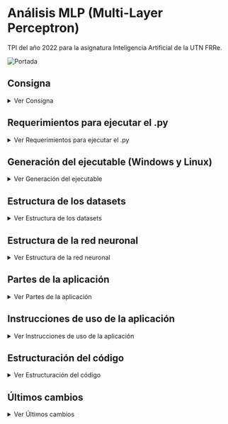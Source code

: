 # Análisis MLP (Multi-Layer Perceptron) 
TPI del año 2022 para la asignatura Inteligencia Artificial de la UTN FRRe.

![Portada](https://user-images.githubusercontent.com/51035369/207970240-5a0e859f-dcec-4c65-b7be-68f1d4c2f88f.png)

## Consigna
<details><summary>Ver Consigna</summary>

#### Objetivos:
1. Implementar el algoritmo MLP.
2. Evaluar la precisión (MSE, error de entrenamiento y validación) de una MLP teniendo en cuenta distintas configuraciones: cantidad de capas, cantidad de neuronas, funciones de activación
3. Elaborar un informe completo en base a las pruebas realizadas.

#### Descripción del problema:
Este trabajo consiste en implementar el algoritmo MLP que permita, dado un dataset en R<sup>2</sup> parametrizar la cantidad de capas, neuronas y funciones de activación con los que se entrenará la red neuronal. La idea es desarrollar una aplicación que defina la arquitectura de la red (con 3 salidas, cada una asociada a un patrón de entrada), tome los datos de diferentes datasets, entrene el modelo y devuelva los resultados de clasificación (MSE, error de entrenamiento y validación).

La implementación deberá contar también con una interfaz de usuario para el ingreso de un patrón distorsionado (determinado por el usuario), que será clasificado según alguno de los patrones aprendidos, mostrando los resultados obtenidos.

Los patrones a detectar y clasificar estarán contenidos en una matriz de 10x10 que contendrán las letras b, d, f como se ve en las siguientes figuras:

<p align="center">
<img width="" height="" src="https://user-images.githubusercontent.com/51035369/199028696-ef21051e-c629-44d1-b034-db173e6e0bef.png">
</p>

#### Datasets
- El grupo de trabajo deberá generar 3 datasets que contengan 100, 500 y 1000 ejemplos. El 10% deberán ser patrones sin distorsionar y el resto con una distorsión del 1% al 30%. Los Datasets deberán ser representativos a la hora de definir la distribución de los ejemplos de entrenamiento.

#### Requerimientos mínimos para el entrenamiento
- Por cada Dataset deberán construirse tres conjuntos de validación con 10%, 20% y 30% de los ejemplos. El conjunto de validación debe ser representativo del Dataset de entrenamiento.
- 1 o 2 capas ocultas.
- De 5 a 10 neuronas por capa.
- Funciones de activación: lineal y sigmoidal.
- Coeficiente de aprendizaje entre 0 y 1.
- Término momento entre 0 y 1.

#### Requerimientos mínimos para el reconocimiento
- Patrón distorsionado de 0% a 30% generado de manera automática o manual.

#### Requerimientos mínimos de pruebas para el informe
- Se deberán realizar como mínimo las siguientes pruebas para cada uno de los datasets con conjuntos de validación de 10%, 20% y 30% de patrones:
  - 1 capa oculta de 5 neuronas, función de transferencia lineal, coeficiente de aprendizaje 0,5 y término momento 0,5.
  - 1 capa oculta de 10 neuronas, función de transferencia lineal, coeficiente de aprendizaje 0,5 y término momento 0,5.
  - 2 capas ocultas (primera capa de 5 neuronas, segunda capa de 5 neuronas), función de transferencia lineal, coeficiente de aprendizaje 0,5 y término momento 0,5.
  - 2 capas ocultas (primera capa de 10 neuronas, segunda capa de 10 neuronas), función de transferencia lineal, coeficiente de aprendizaje 0,5 y término momento 0,5.
  - Repetir las mismas pruebas con término momento 0,9.

#### Consideraciones adicionales:
- Se deberá contar con una interfaz de usuario que permita la total operabilidad de la aplicación.
- Las interfaces deberán ser amigables (se aceptarán solamente entornos gráficos) e intuitivas (menú contextual de guía).
- El código debe estar totalmente documentado/comentado.
- El algoritmo debe ser enteramente desarrollado por los alumnos.
- Debe ser una aplicación de escritorio.
</details>

## Requerimientos para ejecutar el .py
<details><summary>Ver Requerimientos para ejecutar el .py</summary>

  
- [**Python 3**](https://www.python.org/downloads/)
- [**pip**](https://pypi.org/project/pip/) (ya incluido con el instalador de Windows). En Linux:
  ```
  sudo apt update
  sudo apt install python3-pip
  ```
- **PyQt5** (libreria para la UI)
  ```
  pip install PyQt5
  ```
- **Qt Designer** (para abrir y editar la UI) 
  - Windows
    - Opción 1: https://build-system.fman.io/qt-designer-download
    - Opción 2: (Si la versión de Python es 3.10, cambiar \Python3xx por \Python310)
      ```
      pip install PySide6
      %USERPROFILE%\AppData\Local\Programs\Python\Python3xx\Lib\site-packages\PySide6\designer.exe
      ```
  - Linux:
    ```
    sudo apt-get install qttools5-dev-tools
    designer
    ```
- **Matplotlib** (Para las gráficas de errores vs. épocas)
  ```
  pip install matplotlib
  ```
</details>

## Generación del ejecutable (Windows y Linux)
<details><summary>Ver Generación del ejecutable</summary>

> Descarga de la aplicación: [Windows](https://mega.nz/file/RN1BFCxb#wIpP6bi0jKIFc2AJOPP8Uby2qdYrUrbSWFJeeRgra1o) / [Linux](https://mega.nz/file/pRUzlCZD#p9nYFErkMB_HrnVYR80nBEG7sZN6lrYFc96RSv_XGgc)
  
Para evitar la instalación de las librerias podemos obtener un ejecutable, tanto en Windows como en Linux, usando [**Auto PY to EXE**](https://dev.to/eshleron/how-to-convert-py-to-exe-step-by-step-guide-3cfi):
  ```
  pip install auto-py-to-exe
  auto-py-to-exe
  ```
<p align="center">
<img width="" height="" src="https://user-images.githubusercontent.com/51035369/199046470-f7a59d19-6258-423f-ac75-3876d7c3eb2e.png">
</p>
  
O directamente con **pyinstaller** (lo que usa Auto PY to EXE por detrás):
  ```
  pip install pyinstaller
  pyinstaller --noconfirm --onefile --windowed --icon "path_a_la_carpeta/tpi/icons/icon.ico" --add-data "path_a_la_carpeta/tpi/icons;icons/" --add-data "path_a_la_carpeta/tpi/ui;ui/"  "path_a_la_carpeta/tpi/tpi.py"
  ```
  En cualquier caso, para no tener problemas con las referencias relativas en el .exe final, el developer de Auto PY to EXE recomienda agregar al código [esto](https://nitratine.net/blog/post/issues-when-using-auto-py-to-exe/#the-one-file-resource-wrapper), y pasar cada path de los archivos referenciados a la función `resource_path()`. Por ejemplo, en lugar de:
  ```
  self.setWindowIcon(QIcon('icons\\icon2.ico'))
  ```
  quedaría:
  ```
  self.setWindowIcon(QIcon(resource_path('icons\\icon2.ico')))
  ```
</details>

## Estructura de los datasets
<details><summary>Ver Estructura de los datasets</summary>

- Como se pide en la consigna, los datasets se generan cumpliendo el 10% sin distorsión, y el restante 90% distorsionado entre 1% y 30%. 
- Los datasets se representan usando listas de listas, donde cada sublista es un patrón de entrada o fila del dataset con 103 elementos (1s y 0s), donde los primeros 100 corresponden al patrón y los últimos 3 a las clases, una para cada letra (b, d y f).
- Para asegurar que los conjuntos de test y validación sean representativos, se genera de la siguiente manera, quedando 4 porciones de cada tipo de ejemplo:

<p align="center">
<img width="70%" height="70%" src="https://user-images.githubusercontent.com/51035369/199055338-a007ef82-d296-41e8-af7e-33b57a095ecb.png">
</p>

- Los datasets de test y validación se crean incluyendo ejemplos de cada porción, lo mas similares posibles en cantidad.
- Se estableció que el porcentaje de ejemplos para test debe ser uno que haga divisible por 4 (4 porciones representativas) el número de ejemplos de test para 100, 500 y 1000 ejemplos. Este porcentaje se calculó en un 8%, número que permite que los restantes ejemplos del dataset alcancen para formar todos los conjuntos de validación representativos para los 3 datasets, según los siguientes cálculos:

<p align="center">
<img width="70%" height="70%" src="https://user-images.githubusercontent.com/51035369/199057030-1ae8ed92-41b1-428f-8dfa-4b17188a9445.png">
</p>

- Gráficamente, para un dataset de 1000 ejemplos cuando se toma un 12% para test:

<p align="center">
<img width="70%" height="70%" src="https://user-images.githubusercontent.com/51035369/199052629-9b68372d-e04a-4bd3-a900-6aaade3f6f61.png">
</p>

- La división en los diferentes conjuntos del dataset de 100, 500 o 1000 ejemplos que se genera se puede ilustrar con uno de 100, considerando que siempre tomamos 8% para test y el restante para entrenamiento:

<p align="center">
<img width="90%" height="90%" src="https://user-images.githubusercontent.com/51035369/200608949-5079d736-9e4d-4de4-bb27-749ae0509809.png">
</p>

- En la aplicación, cuando entrenamos, en realidad se llevan a cabo 3 entrenamientos, uno detrás del otro, considerando en cada uno un conjunto de validación distinto:

<p align="center">
<img width="60%" height="60%" src="https://user-images.githubusercontent.com/51035369/200468587-6c6788d5-aaf9-486e-8c34-dc07740d7e4d.png">
</p>

</details>

## Estructura de la red neuronal
<details><summary>Ver Estructura de la red neuronal</summary>
  
![200857729-afc1c9ad-a962-4396-a839-d6a528fbf9fc](https://user-images.githubusercontent.com/51035369/202927141-dcfe2b93-417a-4bf3-9c08-080e58c20098.png)

- La red se representa también usando lista de listas, donde cada sublista es una capa. 
- Cada neurona dentro cada capa se representa mediante un diccionario, cuyos items varían dependiendo de qué capa se trate.
  - Las neuronas de la capa de entrada solamente tienen salida (que son iguales a las entradas).
  - Las neuronas de las capas ocultas y de salida contienen:
    - **pesos**: Una lista con los pesos de las conexiones entre la unidad actual y todas las unidades de la capa anterior. Por lo tanto, hay tantos pesos como neuronas en la capa anterior.
    - **cambiosPeso**: Usado para el cálculo del término momento. Se actualizan en cada actualización de pesos.
    - **net**: Almacena el cálculo del net de la neurona.
    - **salida**: Almacena el cálculo de la salida de la neurona.
    - **delta**: Almacena el cálculo del término de error de la neurona.
  - Las neuronas de la capa de salida almacenan, además de lo anterior:
    - **salidaDeseada**: Valor de uno de los 3 últimos elementos del patrón.
</details>
  
## Partes de la aplicación
<details><summary>Ver Partes de la aplicación</summary>
  
> Descarga de la aplicación: [Windows](https://mega.nz/file/RN1BFCxb#wIpP6bi0jKIFc2AJOPP8Uby2qdYrUrbSWFJeeRgra1o) / [Linux](https://mega.nz/file/pRUzlCZD#p9nYFErkMB_HrnVYR80nBEG7sZN6lrYFc96RSv_XGgc)

La aplicación se divide en 2 pestañas principales: **"Entrenamiento y test"** y **"Probar patrón"**.

### Pestaña **"Entrenamiento y test"**:

<p align="center">
<img width="80%" height="80%" src="https://user-images.githubusercontent.com/51035369/207969597-2aa35650-3756-49aa-ad70-ece770e9da72.png">
</p>

- **Sección 1**: 
  - Se comienza generando un dataset de 100, 500 o 1000 ejemplos, con el botón "Generar". 
  - También es posible comenzar cargando el .txt de un dataset guardado previamente, con el botón "Cargar".
  - Es posible "Guardar" el dataset generado, en cuyo caso se crea un .txt con un string de la estructura de lista de listas del dataset (el botón se activa cuando genero o cargo un dataset).
- **Sección 2**:
  - Es posible seleccionar una de las arquitecturas de red predefinidas (dadas en la consigna del TPI) y crear la estructura de la red con el botón "Crear red".
  - También es posible ingresar manualmente los parámetros de la red neuronal.
  - Se habilita una vez generado/cargado un dataset.
- **Sección 3**:
  - Esta parte corresponde al entrenamiento. Podemos entrenar la red hasta que el error de época resulte aceptablemente pequeño (menor al error aceptable ingresado), o por un número de iteraciones/épocas fijado. En el primer caso, se limita el entrenamiento a 200 épocas, para evitar que siga indefinidamente cuando la red no converge.
  - Una vez terminado el entrenamiento, se presentan los resultados (número de épocas que llevó el entrenamiento, y errores de entrenamiento y de validación de la última época).
  - Las redes y su estado resultante del entrenamiento son guardadas luego del mismo, para poder seleccionarlas más adelante en la etapa de test, o para porbar un patrón.
  - Se habilita una vez creada la red.
- **Sección 4**:
  - Esta parte corresponde al testing. Es posible seleccionar una red previamente entrenada con la que probar los patrones del dataset de test y calcular la precisión.
  - Se habilita una vez terminado el entrenamiento.
- **Sección 5**:
  - Sección a modo de "consola", que muestra diferentes informaciones a medida que se realiza el proceso.
- **Sección 6**:
  - Estos botones permiten visualizar el contenido de la red (botón "Red"), o de los diferentes conjuntos (Botones "Entrenamiento", "Test", "Validación 10%", "Validación 20%", y "Validación 30%") en forma tabular y gráfica:

<p align="center">
<img width="60%" height="60%" src="https://user-images.githubusercontent.com/51035369/200910432-b482715f-f92d-496f-a329-06f7fcf55380.png">
</p>

<p align="center">
<img width="60%" height="60%" src="https://user-images.githubusercontent.com/51035369/207969515-69b46ae0-d986-4b06-bc0e-f4d80d46bd6e.png">
</p>    
    
### Pestaña **"Probar patrón"**:

<p align="center">
<img width="80%" height="80%" src="https://user-images.githubusercontent.com/51035369/207969674-5784fa0c-b202-486a-a26d-466c5f977337.png">
</p>

- **Sección 7**:
  - En esta parte se selecciona la red previamente entrenada con la que se desea probar los patrones.
- **Sección 8**:
  - Esta sección cumple con la parte de la consigna que solicitaba una opción para el ingreso de un patrón distorsionado que debía ser clasificado.
  - Primero se debe seleccionar una letra y la distorsión, y luego presionar el botón "Distorsionar" para habilitar la sección de clasificación de la derecha. Además, la aplicación comprueba si el patrón distorsionado fué usado en el entranamiento (en cuyo caso "¿Patrón usado para entrenar?" dirá que "Si").
  - En la parte derecha, con el botón "Clasificar" se ingresa el patrón a la red seleccionada, se muestra la letra representada por la salida de la red, y las salidas obtenidas por cada neurona de salida (yb, yd, e yf).
- **Sección 9**:
  - Parecida a la sección de arriba, pero permite clasificar un cierto número de patrones (de letras aleatorias, con distorsión aleatoria entre 0 y 30%), comprobando que no hayan sido usados para entrenar, y arroja los resultados de precisión.
</details>
  
## Instrucciones de uso de la aplicación
<details><summary>Ver Instrucciones de uso de la aplicación</summary>

> Descarga de la aplicación: [Windows](https://mega.nz/file/RN1BFCxb#wIpP6bi0jKIFc2AJOPP8Uby2qdYrUrbSWFJeeRgra1o) / [Linux](https://mega.nz/file/pRUzlCZD#p9nYFErkMB_HrnVYR80nBEG7sZN6lrYFc96RSv_XGgc)

1. **Generar/Cargar dataset:** 
     - En la **Sección 1**, seleccionar el tamaño del dataset a generar, y presionar el botón **"Generar"** (se habilita después de seleccionar un tamaño). También es posible usar el botón **"Cargar"** para cargar el archivo .txt de un dataset guardado previamente con la aplicación. Opcionalmente, luego de cargar/generar un dataset, se habilita el botón **"Guardar"**, que guarda el dataset en la ruta del ejecutable.
       
       ![2022-11-07 22_44_46-Window](https://user-images.githubusercontent.com/51035369/200431389-a95e57ff-46a4-4903-b72c-c0e95898df82.png)
       
     - La generación o la carga de un dataset produce la división del mismo en dos partes: entrenamiento y test. A su vez, con ejemplos del dataset de entrenamiento se forman los 3 conjuntos de validación. Por lo tanto, **los conjuntos o datasets resultantes son 5**.
       
       ![2022-11-07 22_29_20-Window](https://user-images.githubusercontent.com/51035369/200432193-eecdced6-9646-4d58-b746-2d9679c12888.png)
       
     - Luego, se habilita la **Sección 2** para crear una estructura de red, y los botones de la **Sección 6** para ver los diferentes conjuntos formados.
       
       ![2022-11-07 22_49_43-Window](https://user-images.githubusercontent.com/51035369/200432402-0466b0b8-1958-47a1-81f4-a8971f5fa602.png)

2. **Crear estructura de red**:
     - En la **Sección 2** tenemos 2 opciones:
       - **Seleccionar arquitectura predefinida de la lista**: En cuyo caso los campos de los de parámetros de abajo se rellenan automáticamente con los parámetros de la arquitectura seleccionada.
       
         ![2022-11-07 22_54_05-Window](https://user-images.githubusercontent.com/51035369/200432727-18596035-6ed8-4ca3-86df-024ac512d39f.png)

       - **Seleccionar parámetros personalizados**: Es posible seleccionar otros valores de los parámetros para crear una arquitectura no listada en las predefinidas. Si los valores seleccionados coinciden con los de una arquitectura predefinida, ésta aparace automáticamente seleccionada en la lista. De la misma forma, cuando seleccionamos una arquitectura predefinida, y luego cambiamos alguno de los parámetros, la misma deja de estar seleccionada en la lista.
       
         ![2022-11-07 22_54_48-Window](https://user-images.githubusercontent.com/51035369/200432812-70450cfa-4d53-4f69-a7fa-576b5aad70cd.png)

     - Una vez configurada la arquitectura deseada, presionar el botón "Crear red". Luego, se habilita parte de la **Sección 3** y el botón "Red actual" de la **Sección 6**, para ver el contenido de la red creada.

       ![2022-11-07 22_55_46-Window](https://user-images.githubusercontent.com/51035369/200433048-be17315a-ee5d-4a7c-9d54-61e2cf67d957.png)

     - **ACLARACIÓN**: En cada momento, hay una "red actual" cargada, con la que se entrena, se testea y se prueban patrones, y es la que se ve con el botón "Red actual". Crear una nueva red o seleccionar una red entrenada guardada previamente de una de las listas, sobreescribe automáticamente esa red actual, pasando la nueva red (creada o seleccionada) a ser la actual.
3. **Entrenar la red creada**:
     - En la **Sección 3** tenemos 2 opciones para la condición de fin del entrenamiento:
     
       ![2022-11-07 22_41_23-Window](https://user-images.githubusercontent.com/51035369/200433365-47550610-7b0d-4d1f-b8d1-f53df033d2b6.png)
       
       - **Seleccionar un error aceptable:** El entrenamiento termina cuando el Error de entrenamiento promedio (promedio de los MSE de cada patrón en una época) resulta por debajo del error aceptable ingresado. Opcionalmente, descomentando el código de la primera imágen (dentro de `entrenarRed()`) y comentando el código de la segunda, el entrenamiento terminará cuando el error de entrenamiento de CADA patrón esté por debajo del error aceptable.
         
         ![1](https://user-images.githubusercontent.com/51035369/202963545-f234d764-2e4e-4682-8ed7-86340b8e6fb7.png)

         ![2](https://user-images.githubusercontent.com/51035369/202963582-d5e2e3cd-e685-487d-aefb-a2cf6d769ffb.png)
         Con esta opción de fin, y para evitar que el entrenamiento se prolongue indefinidamente cuando la red no converge (o lo hace muy lento), la aplicación genera una alerta cuando detecta que el error de cierta cantidad de las últimas épocas es el mismo (comparando cierta cantidad de decimales de los errores). La alerta ofrece la opción de **Parar** el entrenamiento o **Seguir** con el mismo (hasta detectar la misma situación):
         
         ![2022-11-20 21_36_03-Acción requerida](https://user-images.githubusercontent.com/51035369/202963265-abf05e27-7aa7-4249-aef5-fddf37c3ace2.png)
         
       - **Seleccionar un número de épocas/iteraciones fijo**: El entrenamiento se hace por un número de épocas fijado, independientemente del Error de entrenamiento como en el caso anterior.
     - Una vez seleccionada una opción, presionar el botón **"Entrenar"** para comenzar el entrenamiento. En realidad, esto lleva a cabo 3 entrenamientos (considerando en cada uno un conjunto de validación distinto). En cada uno de esos 3 entrenamientos:
       - Se restan o quitan los ejemplos de uno conjunto de validación al dataset de entrenamiento original, y se entrena con el conjunto resultante. 
       - Al final de cada época dentro de ese entrenamiento, se resguarda el Error de entrenamiento (promedio de los errores de cada patrón en la época) y el Error de validación (promedio de los errores resultantes al aplicar cada uno de los patrones del conjunto de validación a la red), para poder generar los gráficos de MSE promedio vs. Épocas.
       - Al final, se guarda la red entrenada (con los pesos resultantes), para ser seleccionada en la etapa de test o en la prueba de patrones (segunda pestaña). Por lo tanto, al final de la etapa de entrenamiento quedan guardadas 3 redes entrenadas (misma arquitectura, entrenada considerando 3 conjuntos de validación). Internamente, también se guarda la arquitectura de la red, y los conjuntos de entrenamiento, test y validación asociados (estos últimos porque se los necesita para más adelate y corren el riesgo de ser sobreescritos al crear un nuevo dataset).
     - Al finalizar el entrenamiento, se muestran:
       - **Resultados:** Épocas que llevó el entrenamiento, Error de entrenamiento de la última época, y Error de validación de la última época.
       
           ![2022-11-07 22_42_09-Window](https://user-images.githubusercontent.com/51035369/200434007-12138a54-c41c-4a38-ae2e-0d3ca24ad65e.png)

       - **Gráficos de MSE promedio vs. Épocas:** Cada gráfico representa el Error de entrenamiento y Error de validación por cada época.

           ![Figure_1](https://user-images.githubusercontent.com/51035369/200580615-7399fd81-2541-4265-be1a-7b22d5c7bc80.png)

     - Se habilita una parte de la **Sección 4** y la **Sección 7**.
     
En este momento podemos elegir realizar el test, o bien ir a la segunda pestaña para probar patrones distorsionados

4. **Realizar el test**:
     - En la **Sección 4** seleccionar la red entrenada previamente con la que queremos realizar el test, y presionar el botón "Hacer test". Esto inserta los patrones del dataset de test guardado en la red seleccionada, en dicha red. Luego calcula las salidas, detecta la letra representada por las salidas y la compara con la salida deseada, obteniendo el número de clasificaciones correctas.
       
       ![2022-11-07 23_19_17-Window](https://user-images.githubusercontent.com/51035369/200436074-77db6ca6-f7e6-4ef1-a793-6f40a487ff8f.png)

     - Se muestran los resultados (Clasificaciones correctas, números de casos de prueba, y la precisión, calculada a partir de los dos primeros), junto con el gráfico de los Errores por cada patrón.

       ![Figure_1](https://user-images.githubusercontent.com/51035369/200580836-fecba0e6-7d30-4c2f-9131-4eb72c2f4219.png)

       ![2022-11-07 23_19_41-Window](https://user-images.githubusercontent.com/51035369/200436701-53e568e9-a6e4-42d2-914e-9bf8730f51e3.png)

5. **Probar patrones** (segunda pestaña):
     - En la **Sección 7** seleccionar la red entrenada previamente con la que queremos probar patrones distorsionados.
     
       ![2022-11-07 23_27_21-Window](https://user-images.githubusercontent.com/51035369/200437109-599be7fd-a506-4c4a-a6f0-30bca024d8ee.png)

     - Esto carga la red seleccionada como red actual, junto con los datasets guardados con la misma (los datasets de entrenamiento y validación guardados en la red seleccionada se usan para comprobar si un patrón aleatorio fué usado en el entrenamiento de esa red), y habilita la **Sección 7** y la **Sección 8**.
     - Luego, tenemos 2 opciones:
       - **Sección 7: Generar y clasificar un patrón con distorsión aleatoria**

           ![image](https://user-images.githubusercontent.com/51035369/200440431-32251ae2-33b1-4f0b-8f45-317418c28496.png)

           - Seleccionar una letra con uno de los 3 botones (se muestra la letra en la matriz de pixeles).
           - Seleccionar la distorsión a generar. **ACLARACIÓN**: El programa comprueba si el patrón distorsionado resultante es uno de los patrones usados para entrenar la red. Si lo fué, se muestra "Si" en el label "¿Patrón usado para entrenar?", mientras que si no, se muestra "No".
           - Presionar el botón "Distorsionar" (se muestra la letra distorsionada en la matriz de pixeles). Esto habilida la parte derecha de la Sección 7, donde clasificamos la letra distorsionada.
           - Presionar el botón "Clasificar". Se muestra la letra que representa la salida de la red al insertar el patrón distorsionado, junto con los valores de salida que se usaron para clasificar la letra.
       - **Sección 8: Generar y clasificar un número dado de patrones con distoriones aleatorias**:

           ![image](https://user-images.githubusercontent.com/51035369/200439675-bf7048ab-9a92-4c36-abb8-96a88aaf7650.png)

           - Ingresar el número de patrones distorsionados a generar.
           - Presionar el botón "Probar patrones". Se muestra a la izquierda la matriz de pixeles con cada patrón generado, junto con la letra clasificada a la derecha. **ACLARACIÓN**: Al igual que en la Sección 7, se comprueba si cada patrón generado fué usado en el entrenamiento de la red, y solamente se usan aquellos que no lo fueron.
           - Se muestran los resultados de precisión.
</details>

## Estructuración del código
<details><summary>Ver Estructuración del código</summary>
  
- Importación de librerias necesarias (PyQt5, sys, os, random, time, math, json, matplotlib, numpy).
- `resource_path()`: Función para no tener problemas con las rutas en la conversion a .exe. Todos los paths que referencian a archivos externos se pasan a esta función. 
- **FUNCIONES PARA LA CREACIÓN E IMPRESIÓN DE PATRONES Y DATASETS**:
  - `inicializarPatrones()`: Devuelve los patrones de las 3 letras, en forma de listas de 100 elementos con 1 y 0, usando las posiciones ocupadas por cada letra, considerando la matriz como una lista de 100 elementos (del 0 al 99).
  - `imprimirMatriz()`: Recibe un patrón e imprime la matriz de pixeles con * en cada pixel pintado. Se la usa solamente para pruebas en `generarDataset()`.
  - `generarDistorsion()`: Distorsiona el patron pasado un porc% (cambia "porc" veces 0 por 1, y 1 por 0).
  - `generarDataset()`: Retorna el dataset completo, y los conjuntos de entrenamiento, test, y validación generados como se explica [más arriba](https://github.com/angelogllrd/TPI-MLP-Multi-Layer-Perceptron/blob/main/README.md#estructura-de-los-datasets).
  - `cargarDataset()`: Se usa en la 1ra pestaña, con el boton "Cargar". Toma un dataset completo (con los 100, 500 o 1000 ejemplos) y extrae los demás datasets usando la misma lógica que `generarDataset()`.
  - `imprimirDatasetGraficoConAsteriscos()`: Imprime el dataset en forma gráfica (matrices de los patrones) con * en cada pixel pintado, dispuesto en "cant_filas" filas de "patrones_por_fila" patrones.
  - `imprimirDatasetGraficoConPosiciones()`: Imprime el dataset en forma gráfica (matrices de los patrones) con la posición en cada pixel pintado, dispuesto en "cant_filas" filas de "patrones_por_fila" patrones.
  - `imprimirDatasetTabular()`: Imprime el dataset en forma tabular.
  - `restarDatasets()`: Quita de un dataset filas de otro. Se lo usa en `entrenarRed()` para restar al conjunto de entrenamiento los de validación, y en `comprobarPatron()` para obtener los ejemplos usados en el entrenamiento de una red y comprobar si un patrón fue usado para el entrenamiento.
- **CREACIÓN DE LA RED Y DE FUNCIONES PARA EL ALGORITMO**:
  - `crearRed()`: Crea la estructura de la red, con sus capas y neuronas en cada capa, tal como se describe [más arriba](https://github.com/angelogllrd/TPI-MLP-Multi-Layer-Perceptron/blob/main/README.md#estructura-de-la-red-neuronal).
  - `imprimirRed()`: Muestra el contenido de la red en su estado actual, por cada capa.
  - `dibujarTituloCapa()`: Usado en `imprimirRed()`. Dibuja el título recuadrado de una capa.
  - `inicializarPesos()`: Corresponde al **Paso 1**. Inicializa los pesos de la red con valores pequeños aleatorios (entre -0.5 y 0.5)
  - `aplicarPatronDeEntrada()`: Corresponde al **Paso 2**. Presenta un patrón de entrada del dataset, copiándolo a la salida de las neuronas de la capa de entrada. También inserta las salidas deseadas (3 últimos elementos del patrón) en las salidas deseadas de las neuronas de salida.
  - `calcularSalidasRed()`: Corresponde al **Paso 3**. Propaga las entradas y calcula las salidas de la red.
  - `calcularNetNeurona()`: Calcula el net de cada neurona. Usado en `calcularSalidasRed()`.
  - `calcularSalidaNeurona()`: Calcula la salida de cada neurona, dependiendo de la capa y la función de transferencia asociada. Usado en `calcularSalidasRed()`.
  - `funcionLineal()`: Recibe el net y devuelve el resultado de la función lineal.
  - `funcionSigmoidal()`: Recibe el net y devuelve el resultado de la función sigmoidal. Además, trata los casos cuando el net pasado es menor a -709.78271, lo que provoca un overflow en la representación en coma flotante.
  - `calcularTerminosErrorRed()`: Corresponde al **Paso 4**. Calcula los términos de error para neuronas de salida y ocultas, comenzando por las de salida (propagación de errores hacia atrás).
  - `calcularTerminoError()`: Determina un termino de error en base a la capa actual, la neurona actual, y el numero de esa neurona. Usada en `calcularTerminosErrorRed()`.
  - `derivadaFuncionSigmoidal()`: Calcula la derivada de la función sigmoidal. Usada en `calcularTerminoError()`.
  - `actualizarPesosRed()`: Corresponde al **Paso 5**. Actualiza los pesos de la red.
  - `calcularMSE()`: Corresponde al **Paso 6**. Calcula el error cuadrático medio entre la salida obtenida y la deseada.
- **OTRAS FUNCIONES**:
  - `convertirErrorAString()`: Convierte un error (flotante) a un string del mismo, considerando que puede estar en notación científica. Se usa porque el formateo de strings para tomar cierta cantidad de cifras decimales redondea la última cifra de acuerdo a los valores siguientes. Por ejemplo, `f'{0.123456789:.8f}'` quedaría `'0.12345679'`, cuando debería ser `'0.12345678'`. El redondeo ocasiona que la comparación de las cifras decimales para verificar errores repetidos no se haga correctamente.
- **UI, DEFINICIÓN DE CLASES, ATRIBUTOS Y MÉTODOS**:
  - `class UI()`: Clase correspondiente a la ventana principal.
    - `uic.loadUi()`: Carga el archivo .ui de la ventana principal.
    - `initUI()`: Hace inicializaciones como: poner nombre a la ventana, centrarla, mostrar en el panel de la derecha la instrucción inicial, colocar el ícono a la ventana, y mostrar la ventana.
    - **ATRIBUTOS, ACCIONES DISPARADAS, INICIALIZACIONES, DESACTIVACIONES:**
      - "Labels": Se crea listas con los objetos label de cada matriz de pixeles de la segunda pestaña. Más adelante, recorrer estas listas es lo que permite pintar los patrones en la matriz.
      - "Acciones disparadas por pushbuttons": Se define a qué métodos llama cada pushbutton cuando es presionado.
      - "Acciones disparadas por spinboxes": Se define el método llamado cuando cambia el valor de un spinbox.
      - "Acciones disparadas por radiobuttons": Se define el método llamado cuando se selecciona un radiobutton.
      - "Acciones disparadas por sliders": Se define el método llamado cuando se mueve un slider.
      - "Acciones disparadas por comboboxes": Se define el método llamado cuando se selecciona un elemento de la lista de un combobox.
      - "Desactivaciones iniciales de sección Arquitectura de la red": Desactivaciones necesarias de elementos de la Sección 2.
      - "Desactivaciones iniciales de sección Entrenamiento": Desactivaciones necesarias de elementos de la Sección 3.
      - "Desactivaciones iniciales de sección Test": Desactivaciones necesarias de elementos de la Sección 4.
      - "Desactivación inicial del label y botones para mostrar red y datasets": Desactivaciones necesarias de elementos de la Sección 6.
      - "Desactivaciones iniciales de la segunda pestaña": Desactiva necesarias de elementos de la Sección 8 y Sección 9.
      - "Inicializaciones varias": de los atributos `letraIngresada` (más adelante sirve para saber si ya se presionó o no alguno de los botones de las letras de la segunda pestaña), `funcionDeActivacionSal` (define queé función de transferencia se usa en las neuronas de la capa de salida), `listaRedesEntrenadas` (guarda las redes que entrenamos desde el inicio de la aplicación), y `listaRedesPrecargadas` (guarda las redes/modelos ya entrenados que se cargan al inicio de la aplicación).
      - "Definición de arquitecturas predefinidas": Se define una tupla de diccionarios con las características de las arquitecturas dadas en el TPI.
      - "Inicialización de combobox de arquitecturas predefinidas": Para cada arquitectura listada en el combobox de la Sección 2 se carga por detrás los datos de su estructura, definidos en el ítem anterior.
      - "Carga de redes precargadas": Se encarga de cargar, al inicio de la aplicación, las redes precargadas en el 2do combobox de la sección 4.
    - **MÉTODOS DE CLASE:**
        - `center()`: Sirve para centrar la ventana en la pantalla. Llamado en `initUI()`.
        - `mostrarPorConsola()`: Concatena un string al contenido ya existente en el panel negro de la derecha.
      - **MÉTODOS PARA LA PRIMERA PESTAÑA:**
        - `desactivarEsto()`: Recibe una tupla de cosas de la interfaz para desactivar.
        - `activarEsto()`: Recibe una tupla de cosas de la interfaz para activar.
        - `generarAlerta()`: Genera una alerta cuando se detecta que el entrenamiento produjo el mismo error (considerando cierta cantidad de dígitos decimales) durante cierta cantidad de décadas, brindando la opción de "Parar" o "Seguir" el entrenamiento. Su función es brindar al usuario la opción de parar el entrenamiento cuando el error no baja, o baja muy lentamente.
        - `animarEsto()`: Muestra una animación resaltando una sección cuando la misma se activa.
        - `generarDataset()`: Verifica si alguno de los radio buttons (100, 500 o 1000) se seleccionó y genera los datasets correspondientes. Llamado por el botón "Generar". Activa el botón "Guardar", la sección de "Arquitectura de la red" y los botones para ver los datasets de Entrenamiento, Test, Validación 10%, Validación 20%, y Validación 30%.
        - `guardarDataset()`: Guarda el dataset generado/cargado como un .txt en la misma ruta del ejecutable. Llamado por el botón "Guardar".
        - `cargarDataset()`: Carga un .txt de un dataset guardado previamente con la aplicación, y genera los datasets correspondientes. Llamado por el botón "Cargar". Activa el botón "Guardar", la sección de "Arquitectura de la red" y los botones para ver los datasets de Entrenamiento, Test, Validación 10%, Validación 20%, y Validación 30%.
        - `desactivarSeñales()`: Bloquea las señales producidas por cambios de valores en los parámetros de la Sección 2 (cambios en spinboxes, combobox de función de transferencia, textedit de alfa y beta), para que los cambios en dichos valores producidos automáticamente **por la aplicación** cuando se selecciona una arquitectura predefinida de la lista del combobox de dicha Sección 2 no dispare la detección que se hace al cambiar dichos valores **manualmente** (dicha detección pretende detectar si la configuración manual de la arquitectura coincide con una predefinida y seleccionarla en la lista), lo que generaría resultados no deseados. De esta manera, la detección solamente se produce cuando los cambios de parámetros son manuales.
        - `tratarArquitecturaPredefinida()`: Carga automáticamente los parámetros de la arquitectura predefinida seleccionada en el combobox de la Sección 2. Usa `desactivarSeñales()` para desactivar la detección del cambio de valor en los parámetros, cambia los valores, y vuelve a activar las señales.
        - `tratarCambioParametrosArq()`: Por un lado comprueba, ante un cambio de parámetro de la Sección 2, si los parametros coinciden con los de una arquitectura predefinida, y la selecciona en la lista del combobox. Por el otro, activa o desactiva el spinbox de tamaño de capa oculta 2 y su label, llamando a `tratarSpinBoxCapaOculta2()`.
        - `tratarSpinBoxCapaOculta2()`: Activa o desactiva el spinbox de tamaño de capa oculta 2 y su label, dependiendo del número de capas ocultas.
        - `crearRed()`: Toma los parámetros seleccionados para la red, y crea la estructura. Activa parte de la Sección 3 (Entrenamiento) y el botón de la esquina inferior derecha "Red actual" para ver el contenido de la red.
        - `entrenarRed()`: Realiza 3 entrenamientos, en cada uno considerando un conjunto de validación diferente. De acuerdo a la condición de fin seleccionada, realiza cada entrenamiento hasta que el Error de entrenamiento (MSE promedio de una época) sea menor que el error aceptable ingresado, o durante un número fijo de épocas o iteraciones. Dentro de cada entrenamiento y por cada época también se calcula el Error de validación. Una vez finalizados los 3 entrenamientos, arroja los resultados por cada uno (épocas que consumió, Error de entrenamiento y Error de validación de la última época). Llamada por el botón "Entrenar". Activa parte de la Sección 4 (Hacer test) y la Sección 7.
        - `mostrarErrorEpoca()`: Usado dentro de `entrenarRed()`. Muestra por la consola de la aplicación el error de entrenamiento al terminar una época.
        - `guardarRedEntrenada()`: Guarda una red entrenada para poder usarla en la etapa de test o para probar patrones distorsionados, y la lista en los comboboex de las Secciones 4 y 7. Para listarla, comprueba si tiene una arquitectura predefinida. Si la tiene, busca el ítem de dicha arquitectura en el combobox de la Sección 2 y obtiene el texto que la describe. Si no, forma la descripción. Además de la red, guarda su estructura (para actualizar atributos de clase cuando la cargo), el dataset de test, de entrenamiento y el conjunto de validación correspondiente al entrenamiento, de manera de poder usarlos en cualquier momento. Llamada dentro de `entrenarRed()`.
        - `esArquitecturaPredefinida()`: Comprueba si la red actual tiene una arquitectura predefinida. Si la tiene, retorna el string que la describe, tal como está en el combobox de la Sección 2. Si no, retorna string vacío. En ambos casos, retorna en segundo lugar la estructura de la arquitectura (necesaria par actualizar atributos al cargar una red). Llamada dentro de `guardarRedEntrenada()`.
        - `finalizarEntrenamiento()`: Agrupa operaciones comunes a los entrenamientos con las dos condiciones de fin, para evitar repetición de código. Llamada dentro de `entrenarRed()`.
        - `vaciarRed()`: Asigna al atributo "red" una estructura de red vacía. Se usa para resetear la red en cada entrenamiento. Llamado dentro de `entrenarRed()`.
        - `probarDataset()`: Calcula las clasificaciones correctas de los patrones de un dataset, la precisión, el error promedio y obtiene la lista de errores o MSEs, y retorna esos cuatro elementos. Llamada dentro de `hacerTest()`, `probarPatrones()`, y `entrenarRed()`.
        - `probarPatron()`: Presenta un patrón a la red, calcula la salida, comprueba si la salida obtenida es igual a la deseada, y devuelve 1 o 0 dependiendo de la coincidencia, el error, y las salidas obtenidas convertidas a binario, y sin convertir. Llamada dentro de `probarDataset()`, y `clasificarPatron()`.
        - `graficarErrores()`: Genera un 3 gráficos, uno por cada uno de los 3 entrenamientos que se hacen al presionar el botón "Entrenar", comparando Errores de entrenamiento y Validación contra las épocas. Llamado por `entrenarRed()`.
        - `hacerTest()`: Toma del combobox la red guardada seleccionada, prueba el dataset de test en ella, muestra resultados de precisión, y el gráfico de error de test. Llamada por el botón "Hacer test".
        - `tratarComboboxTest()`: Llamada cuando se selecciona del combobox de la Sección 4 una red entrenada. Activa el resto de la sección "Test", carga como red actual la red seleccionada en el combobox, y resguarda el dataset de test correspondiente al entrenamiento de la red cargada para poder usarlo en la etapa de test.
        - `cargarRedSeleccionada()`: Llamada cuando se selecciona del combobox de la Sección 4 o de la Sección 7 una red entrenada. Carga en la red actual la red seleccionada en el combobox pasado, y retorna los datasets de entrenamiento, test y validación usados en el entrenamiento de la red cargada. Llamada en `tratarComboboxTest()` y en `tratarComboboxProbarpatron()`.
      - **MÉTODOS PARA LA SEGUNDA PESTAÑA:**
        - `tratarComboboxProbarpatron()`:  Llamada cuando se selecciona del combobox de la Sección 7 una red entrenada. Activa nuevas funciones de la pestaña "Probar patrón", carga como red actual la red seleccionada en el combobox, y resguarda los datasets de entrenamiento y validación correspondiente al entrenamiento de la red cargada para poder usarlos en `comprobarPatron()`.
        - `tratarLineEditSlider()`: Traslada el valor del slider al line edit de la derecha, a medida que se lo mueve.
        - `tratarLetra()`: Llamado al presionar el botón de alguna de las letras (botones "b", "d", y "f"). Hace que se muestre por "consola" la letra seleccionada, que se muestre en la matriz de pixeles, y guarda dicha letra en su respectivo atributo.
        - `setLetraIngresada`: Guarda la letra seleccionada. Llamada en `tratarLetra()`.
        - `getLetraIngresada()`: Devuelve la letra seleccionada previamente. Llamada por `generarDistorsion()`.
        - `mostrarLetra()`: Pinta una matriz de pixeles de acuerdo al patrón pasado. Llamada por `tratarLetra()`, `generarDistorsion()`, y `probarPatrones()`.
        - `borrarLetra()`: Pone en blanco una matriz de pixeles. Llamada por `mostrarLetra()`.
        - `generarDistorsion()`: Muestra la letra distorsionada en la 1ra matriz. Llamado al presionar el botón "Distorsionar" y por `probarPatrones()`.
        - `copiarPatron()`: Devuelve una copia del patrón sin distorsionar de la letra pasada. Llamada por `generarDistorsion()` y por `probarPatrones()`.
        - `guardarPatronDistorsionado()`: Guarda una copia del patrón distorsionado en su correspondiente atributo, para que esté disponible a la hora de clasificar. Llamada por `generarDistorsion()`.
        - `comprobarPatron()`: Comprueba si un patrón fue usado para el entrenamiento. Llamada por `generarDistorsion()` y `probarPatrones()`.
        - `clasificarPatron()`: Presenta un patrón a la red y muestra la letra que representa la salida de la misma. Llamado por el botón "Clasificar" y por `probarPatrones()`.
        - `probarPatrones()`: Clasifica un número dado de patrones aleatorios y muestra la precisión resultante. Llamado con el botón "Probar patrones".
      - **MÉTODOS PARA VER CONTENIDO DE LA RED Y DE DATASETS**:
        - `verDataset`: Abre una ventana con el dataset pasado mostrado en forma tabular y gráfica, usando `imprimirDataset1()` e `imprimirDataset2()`.
        - `verRed()`: Abre una ventana que muestra la estructura y contenido actual de la red, usando `imprimirRed2()`.
  - `class UI_dialog_dataset()`: Clase correspondiente a la ventana de visualización de los datasets.
  - `class UI_dialog_red()`: Clase correspondiente a la ventana de visualización de la red.
- **PROGRAMA PRINCIPAL**:
  - Se inicializan los patrones de cada letra.
  - Se inicializa la app
  
</details>

## Últimos cambios
<details><summary>Ver Últimos cambios</summary>

### Cambios posteriores a la entrega del 9/11
- Agregados tooltips a todos los botones y comboboxes.
<p align="center"><img width="" height="" src="https://user-images.githubusercontent.com/51035369/202962752-49a0f731-8acb-4a6e-b0c0-e86847383e3f.gif"></p>

- Cambiada la presentación de resultados:
  - Los resultados ya no se muestran con notación científica.
  - Los errores en los resultados del entrenamiento se muestran con una precisión de hasta 8 dígitos decimales.
  - Los valores de precisión se muestran en forma de porcentaje con 2 dígitos decimales.
  - Al clasificar un patrón, las salidas de las neuronas de salida se muestran en forma de porcentaje con 2 dígitos decimales.
- Se dejó de usar el corte automático a las 200 épocas, que prolongaba demasiado el entrenamiento para datasets muy grandes (500 y 100 ejemplos), y, en cambio, se agregó una ventana de alerta cuando el entrenamiento produce el mismo error (considerando cierta cantidad de cifras decimales en el error) durante cierta cantidad de épocas, a fin de ofrecer la opción de cortar el entrenamiento cuando la red no converge (o converge muy lento). 
<p align="center"><img width="" height="" src="https://user-images.githubusercontent.com/51035369/202961615-cc5e8e9f-c4b7-4b7f-abd7-43a5c8b421bc.png"></p>

- Los errores repetidos y la cantidad de cifras consideradas para comparar los errores se puede modificar en las siguientes líneas:
<p align="center"><img width="80%" height="80%" src="https://user-images.githubusercontent.com/51035369/202961391-63233b5c-1dcb-474e-8394-c556d5890dbc.png"></p>

- Mejorada la representación de las informaciones mostradas por la consola de la aplicación. Se agregó espaciado entre renglones y ahora se listan los errores producidos por cada época durante el entrenamiento.
- Se mejoró la representación del contenido de la red (botón "Red actual"). Se organizaron matricialmente las neuronas de entrada (para evitar una lista larga de 100 neuronas) y se agregó un recuadro a cada capa para distinguir mejor cuando comienza cada una.
<p align="center"><img width="" height="" src="https://user-images.githubusercontent.com/51035369/202963076-1cb53936-241f-4165-be1b-5efd4a797393.png"></p>

- Se agregó una animación de resaltado para distinguir cuando se activa una sección nueva en la aplicación.
  
  <p align="center"><img width="" height="" src="https://user-images.githubusercontent.com/51035369/202929260-9ae04f62-61d5-42e4-8e7d-06c9b793e4e1.gif"></p>
  
- Se quitaron los "ticks" fijos del eje x en el gráfico de Errores vs Épocas, lo que provocaba que cuando las épocas eran muchas (>100), los números quedaran muy juntos. Ahora, matplotlib los genera automáticamente. Lo que antes era la época 1, ahora se indica con 0, y lo que era la época *n* ahora es la época *n-1*. Lo mismo para el gráfico de error de test.

</details>
